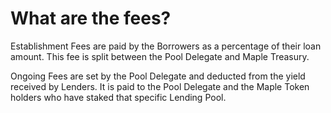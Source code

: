 # What are the fees?

Establishment Fees are paid by the Borrowers as a percentage of their loan amount. This fee is split between the Pool Delegate and Maple Treasury.

Ongoing Fees are set by the Pool Delegate and deducted from the yield received by Lenders. It is paid to the Pool Delegate and the Maple Token holders who have staked that specific Lending Pool.
